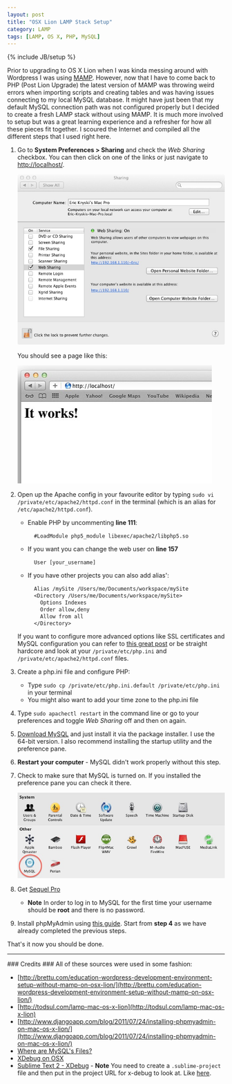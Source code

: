 ```yaml
---
layout: post
title: "OSX Lion LAMP Stack Setup"
category: LAMP
tags: [LAMP, OS X, PHP, MySQL]
---
```

{% include JB/setup %}

Prior to upgrading to OS X Lion when I was kinda messing around with Wordpress I was using [MAMP](http://www.mamp.info/en/index.html). However, now that I have to come back to PHP (Post Lion Upgrade) the latest version of MAMP was throwing weird errors when importing scripts and creating tables and was having issues connecting to my local MySQL database. It might have just been that my default MySQL connection path was not configured properly but I decided to create a fresh LAMP stack without using MAMP. It is much more involved to setup but was a great learning experience and a refresher for how all these pieces fit together. I scoured the Internet and compiled all the different steps that I used right here.

1. Go to **System Preferences > Sharing** and check the *Web Sharing* checkbox. You can then click on one of the links or just navigate to [http://localhost/](http://localhost/).

    ![Sharing Preferences](/assets/img/sharing.jpg)

    You should see a page like this:

    ![It Works](/assets/img/works.jpeg)

2. Open up the Apache config in your favourite editor by typing `sudo vi /private/etc/apache2/httpd.conf` in the terminal (which is an alias for `/etc/apache2/httpd.conf`).

    * Enable PHP by uncommenting **line 111**:

            #LoadModule php5_module libexec/apache2/libphp5.so

    * If you want you can change the web user on **line 157**

            User [your_username]

    * If you have other projects you can also add alias':

            Alias /mySite /Users/me/Documents/workspace/mySite
            <Directory /Users/me/Documents/workspace/mySite>
              Options Indexes
              Order allow,deny
              Allow from all
            </Directory>

    If you want to configure more advanced options like SSL certificates and MySQL configuration you can refer to [this great post](http://todsul.com/lamp-mac-os-x-lion) or be straight hardcore and look at your `/private/etc/php.ini`  and `/private/etc/apache2/httpd.conf` files.

3. Create a php.ini file and configure PHP:

    * Type `sudo cp /private/etc/php.ini.default /private/etc/php.ini` in your terminal
    * You might also want to add your time zone to the php.ini file

4. Type `sudo apachectl restart` in the command line or go to your preferences and toggle *Web Sharing* off and then on again.
5. [Download MySQL](http://www.mysql.com/downloads/mysql/) and just install it via the package installer. I use the 64-bit version. I also recommend installing the startup utility and the preference pane.
6. **Restart your computer** - MySQL didn't work properly without this step.
7. Check to make sure that MySQL is turned on. If you installed the preference pane you can check it there.

    ![Preference Pane](/assets/img/preferences.jpg)

8. Get [Sequel Pro](http://www.sequelpro.com/)
    - **Note** In order to log in to MySQL for the first time your username should be **root** and there is no password.
9. Install phpMyAdmin using [this guide](http://www.djangoapp.com/blog/2011/07/24/installing-phpmyadmin-on-mac-os-x-lion/). Start from **step 4** as we have already completed the previous steps.

That's it now you should be done.
<hr>
### Credits ###
All of these sources were used in some fashion:

* [http://brettu.com/education-wordpress-development-environment-setup-without-mamp-on-osx-lion/](http://brettu.com/education-wordpress-development-environment-setup-without-mamp-on-osx-lion/)
* [http://todsul.com/lamp-mac-os-x-lion](http://todsul.com/lamp-mac-os-x-lion)
* [http://www.djangoapp.com/blog/2011/07/24/installing-phpmyadmin-on-mac-os-x-lion/](http://www.djangoapp.com/blog/2011/07/24/installing-phpmyadmin-on-mac-os-x-lion/)
* [Where are MySQL's Files?](http://www.sequelpro.com/docs/Where_are_MySQL's_Files%3F)
* [XDebug on OSX](http://johnmclaughlin.info/blog/getting-php-xdebug-working-again-on-mac-os-x-10-7-lion/)
* [Sublime Text 2 - XDebug](https://github.com/Kindari/SublimeXdebug) - **Note** You need to create a `.sublime-project` file and then put in the project URL for x-debug to look at. Like [here](https://github.com/Kindari/SublimeXdebug#session-based-debugging).